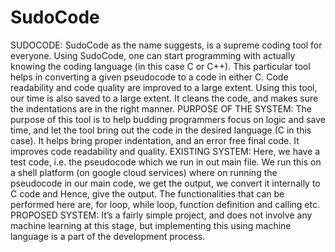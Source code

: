 # SudoCode
SUDOCODE: SudoCode as the name suggests, is a supreme coding tool for everyone. Using SudoCode, one can start programming with actually knowing the coding language (in this case C or C++). This particular tool helps in converting a given pseudocode to a code in either C.  Code readability and code quality are improved to a large extent. Using this tool, our time is also saved to a large extent. It cleans the code, and makes sure the indentations are in the right manner. PURPOSE OF THE SYSTEM: The purpose of this tool is to help budding programmers focus on logic and save time, and let the tool bring out the code in the desired language (C in this case). It helps bring proper indentation, and an error free final code. It improves code readability and quality. EXISTING SYSTEM: Here, we have a test code, i.e. the pseudocode which we run in out main file. We run this on a shell platform (on google cloud services) where on running the pseudocode in our main code, we get the output, we convert it internally to C code and Hence, give the output. The functionalities that can be performed here are, for loop, while loop, function definition and calling etc. PROPOSED SYSTEM: It’s a fairly simple project, and does not involve any machine learning at this stage, but implementing this using machine language is a part of the development process.
